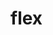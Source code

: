 <!--
 * @Author: mjh
 * @Date: 2024-05-14 20:01:35
 * @LastEditors: mjh
 * @LastEditTime: 2024-05-14 20:01:58
 * @Description: 
-->
# flex 
